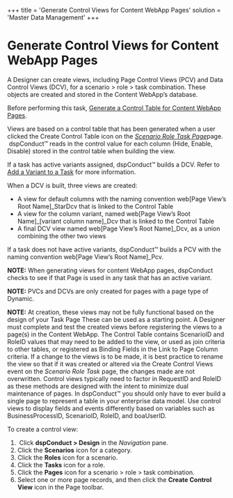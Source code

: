 +++
title = 'Generate Control Views for Content WebApp Pages'
solution = 'Master Data Management'
+++

# Generate Control Views for Content WebApp Pages

A Designer can create views, including Page Control Views (PCV) and Data
Control Views (DCV), for a scenario \> role \> task combination. These
objects are created and stored in the Content WebApp’s database.

Before performing this task, [Generate a Control Table for Content
WebApp Pages](Generate_a_Control_Table_for_Content_WebApp_Pages).

Views are based on a control table that has been generated when a user
clicked the Create Control Table icon on the
<span style="font-style: italic;">[Scenario Role Task
Page](../Page_Desc/Scenario_Role_Task_Page)</span>page.  dspConduct™
reads in the control value for each column (Hide, Enable, Disable)
stored in the control table when building the view.

If a task has active variants assigned, dspConduct™ builds a DCV. Refer
to [Add a Variant to a Task](Add_a_Variant_to_a_Task) for more
information.

When a DCV is built, three views are created:

  - A view for default columns with the naming convention web\[Page
    View’s Root Name\]\_StarDcv that is linked to the Control Table
  - A view for the column variant, named web\[Page View’s Root
    Name\]\_\[variant column name\]\_Dcv that is linked to the Control
    Table
  - A final DCV view named web\[Page View’s Root Name\]\_Dcv, as a union
    combining the other two views

If a task does not have active variants, dspConduct™ builds a PCV with
the naming convention web\[Page View’s Root Name\]\_Pcv.

**NOTE:** When generating views for content WebApp pages, dspConduct
checks to see if that Page is used in any task that has an active
variant.

<span style="font-weight: bold;">NOTE:</span> PVCs and DCVs are only
created for pages with a page type of Dynamic.

<span style="font-weight: bold;">NOTE:</span> At creation, these views
may not be fully functional based on the design of your Task Page These
can be used as a starting point. A Designer must complete and test the
created views before registering the views to a page(s) in the Content
WebApp. The Control Table contains ScenarioID and RoleID values that may
need to be added to the view, or used as join criteria to other tables,
or registered as Binding Fields in the Link to Page Column criteria. If
a change to the views is to be made, it is best practice to rename the
view so that if it was created or altered via the Create Control Views
event on the <span style="font-style: italic;">Scenario Role Task</span>
page, the changes made are not overwritten. Control views typically need
to factor in RequestID and RoleID as these methods are designed with the
intent to minimize dual maintenance of pages. In dspConduct™ you should
only have to ever build a single page to represent a table in your
enterprise data model. Use control views to display fields and events
differently based on variables such as BusinessProcessID, ScenarioID,
RoleID, and boaUserID.

To create a control view:

1.   Click <span style="font-weight: bold;">dspConduct \> Design</span>
    in the <span style="font-style: italic;">Navigation</span> pane.
2.  Click the <span style="font-weight: bold;">Scenarios</span> icon for
    a category.
3.  Click the <span style="font-weight: bold;">Roles</span> icon for a
    scenario.
4.  Click the <span style="font-weight: bold;">Tasks</span> icon for a
    role.
5.  Click the <span style="font-weight: bold;">Pages</span> icon for a
    scenario \> role \> task combination.
6.  Select one or more page records, and then click the
    <span style="font-weight: bold;">Create Control View</span> icon in
    the Page toolbar.
